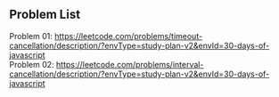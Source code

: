 ## Problem List

Problem 01: https://leetcode.com/problems/timeout-cancellation/description/?envType=study-plan-v2&envId=30-days-of-javascript </br>
Problem 02: https://leetcode.com/problems/interval-cancellation/description/?envType=study-plan-v2&envId=30-days-of-javascript
